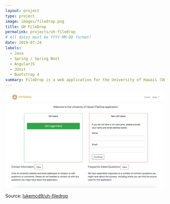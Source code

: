 ```yaml
---
layout: project
type: project
image: images/filedrop.png
title: UH FileDrop
permalink: projects/uh-filedrop
# All dates must be YYYY-MM-DD format!
date: 2019-07-24
labels:
  - Java
  - Spring / Spring Boot
  - AngularJS
  - JUnit
  - Bootstrap 4
summary: FileDrop is a web application for the University of Hawaii (UH) for UH users to securely send files.
---
```


<img class="ui medium right floated rounded image" src="../images/filedrop.png">

Source: <a href="https://github.com/lukemcd9/uh-filedrop"><i class="large github icon"></i>lukemcd9/uh-filedrop</a>
